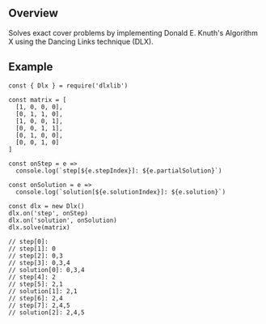 ## Overview

Solves exact cover problems by implementing Donald E. Knuth's Algorithm X using the Dancing Links technique (DLX).

## Example

```
const { Dlx } = require('dlxlib')

const matrix = [
  [1, 0, 0, 0],
  [0, 1, 1, 0],
  [1, 0, 0, 1],
  [0, 0, 1, 1],
  [0, 1, 0, 0],
  [0, 0, 1, 0]
]

const onStep = e =>
  console.log(`step[${e.stepIndex}]: ${e.partialSolution}`)

const onSolution = e =>
  console.log(`solution[${e.solutionIndex}]: ${e.solution}`)

const dlx = new Dlx()
dlx.on('step', onStep)
dlx.on('solution', onSolution)
dlx.solve(matrix)

// step[0]: 
// step[1]: 0
// step[2]: 0,3
// step[3]: 0,3,4
// solution[0]: 0,3,4
// step[4]: 2
// step[5]: 2,1
// solution[1]: 2,1
// step[6]: 2,4
// step[7]: 2,4,5
// solution[2]: 2,4,5
```
